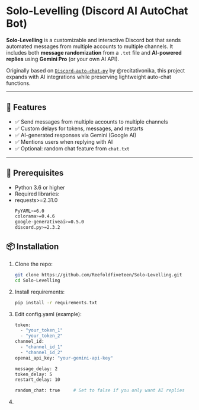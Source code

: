 # Solo-Levelling (Discord AI AutoChat Bot)

**Solo-Levelling** is a customizable and interactive Discord bot that sends automated messages from multiple accounts to multiple channels. It includes both **message randomization** from a `.txt` file and **AI-powered replies** using **Gemini Pro** (or your own AI API).

Originally based on [`Discord-auto-chat-py`](https://github.com/recitativonika/Discord-auto-chat-py) by @recitativonika, this project expands with AI integrations while preserving lightweight auto-chat functions.

---

## 🚀 Features

- ✅ Send messages from multiple accounts to multiple channels
- ✅ Custom delays for tokens, messages, and restarts
- ✅ AI-generated responses via Gemini (Google AI)
- ✅ Mentions users when replying with AI
- ✅ Optional: random chat feature from `chat.txt`

---

## 🔧 Prerequisites

- Python 3.6 or higher
- Required libraries:
- requests>=2.31.0
  ```bash
  PyYAML>=6.0
  colorama>=0.4.6
  google-generativeai>=0.5.0
  discord.py>=2.3.2
  ```

 ## 📦 Installation
1.  Clone the repo:
    ```bash
    git clone https://github.com/Reefoldfiveteen/Solo-Levelling.git
    cd Solo-Levelling
    ```
2. Install requirements:
    ```bash
    pip install -r requirements.txt
    ```
3. Edit config.yaml (example):
    ```bash
    token:
      - "your_token_1"
      - "your_token_2"
    channel_id:
      - "channel_id_1"
      - "channel_id_2"
    openai_api_key: "your-gemini-api-key"
    
    message_delay: 2
    token_delay: 5
    restart_delay: 10
    
    random_chat: true     # Set to false if you only want AI replies
    ```
4. 

